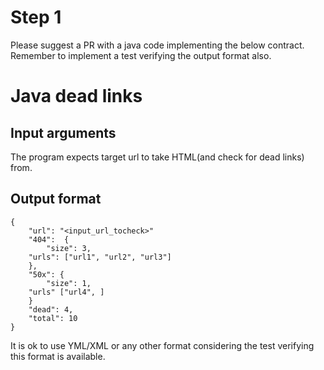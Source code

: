 # Step 1
Please suggest a PR with a java code implementing the below contract. Remember to implement a test verifying the output format also.

# Java dead links

## Input arguments
The program expects target url to take HTML(and check for dead links) from.

## Output format

```
{
    "url": "<input_url_tocheck>"
    "404":  {
        "size": 3,
	"urls": ["url1", "url2", "url3"]
    },
    "50x": {
        "size": 1,
	"urls" ["url4", ]
    }
    "dead": 4,
    "total": 10
}
```

It is ok to use YML/XML or any other format considering the test verifying this format is available.
